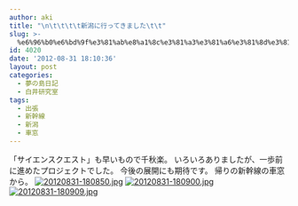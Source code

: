 ```yaml
---
author: aki
title: "\n\t\t\t\t新潟に行ってきました\t\t"
slug: >-
  %e6%96%b0%e6%bd%9f%e3%81%ab%e8%a1%8c%e3%81%a3%e3%81%a6%e3%81%8d%e3%81%be%e3%81%97%e3%81%9f
id: 4020
date: '2012-08-31 18:10:36'
layout: post
categories:
  - 夢の島日記
  - 白井研究室
tags:
  - 出張
  - 新幹線
  - 新潟
  - 車窓
---
```


「サイエンスクエスト」も早いもので千秋楽。 いろいろありましたが、一歩前に進めたプロジェクトでした。 今後の展開にも期待です。 帰りの新幹線の車窓から。 [![20120831-180850.jpg](http://aki.shirai.as/wp-content/uploads/2012/08/20120831-180850.jpg)](http://aki.shirai.as/wp-content/uploads/2012/08/20120831-180850.jpg) [![20120831-180900.jpg](http://aki.shirai.as/wp-content/uploads/2012/08/20120831-180900.jpg)](http://aki.shirai.as/wp-content/uploads/2012/08/20120831-180900.jpg) [![20120831-180909.jpg](http://aki.shirai.as/wp-content/uploads/2012/08/20120831-180909.jpg)](http://aki.shirai.as/wp-content/uploads/2012/08/20120831-180909.jpg)